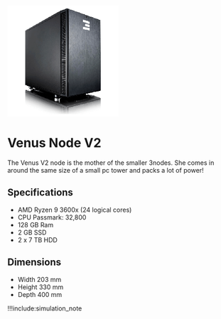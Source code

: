 ![venus node](img/venusnode.png)

# Venus Node V2
The Venus V2 node is the mother of the smaller 3nodes.
She comes in around the same size of a small pc tower and packs a lot of power!


## Specifications

* AMD Ryzen 9 3600x (24 logical cores)
* CPU Passmark: 32,800
* 128 GB Ram
* 2 GB SSD 
* 2 x 7 TB HDD

## Dimensions

* Width 203 mm
* Height 330 mm
* Depth 400 mm 

!!!include:simulation_note